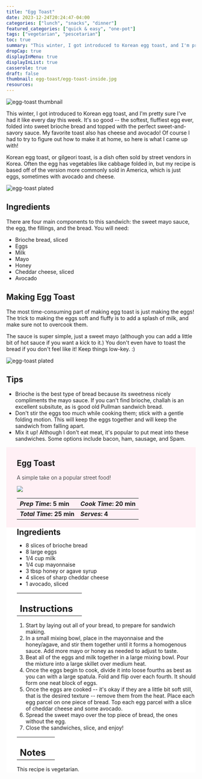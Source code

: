 ```yaml
---
title: "Egg Toast"
date: 2023-12-24T20:24:47-04:00
categories: ["lunch", "snacks", "dinner"]
featured_categories: ["quick & easy", "one-pot"]
tags: ["vegetarian", "pescetarian"]
toc: true
summary: "This winter, I got introduced to Korean egg toast, and I'm pretty sure I've had it like every day this week. It's so good -- the softest, fluffiest egg ever, folded into sweet brioche bread and topped with the perfect sweet-and-savory sauce. My favorite toast also has cheese and avocado! Of course I had to try to figure out how to make it at home, so here is what I came up with!"
dropCap: true
displayInMenu: true
displayInList: true
casserole: true
draft: false
thumbnail: egg-toast/egg-toast-inside.jpg
resources:
---
```


![egg-toast thumbnail](../../egg-toast/egg-toast-stacked.jpg)

This winter, I got introduced to Korean egg toast, and I'm pretty sure I've had it like every day this week. It's so good -- the softest, fluffiest egg ever, folded into sweet brioche bread and topped with the perfect sweet-and-savory sauce. My favorite toast also has cheese and avocado! Of course I had to try to figure out how to make it at home, so here is what I came up with!

Korean egg toast, or gilgeori toast, is a dish often sold by street vendors in Korea. Often the egg has vegetables like cabbage folded in, but my recipe is based off of the version more commonly sold in America, which is just eggs, sometimes with avocado and cheese.

![egg-toast plated](../../egg-toast/egg-toast-uncut.jpg)

## Ingredients

There are four main components to this sandwich: the sweet mayo sauce, the egg, the fillings, and the bread. You will need:

- Brioche bread, sliced
- Eggs
- Milk
- Mayo
- Honey
- Cheddar cheese, sliced
- Avocado

## Making Egg Toast

The most time-consuming part of making egg toast is just making the eggs! The trick to making the eggs soft and fluffy is to add a splash of milk, and make sure not to overcook them. 

The sauce is super simple, just a sweet mayo (although you can add a little bit of hot sauce if you want a kick to it.) You don't even have to toast the bread if you don't feel like it! Keep things low-key. :)

![egg-toast plated](../../egg-toast/egg-toast-inside.jpg)

## Tips

- Brioche is the best type of bread because its sweetness nicely compliments the mayo sauce. If you can't find brioche, challah is an excellent subsitute, as is good old Pullman sandwich bread.
- Don't stir the eggs too much while cooking them; stick with a gentle folding motion. This will keep the eggs together and will keep the sandwich from falling apart. 
- Mix it up! Although I don't eat meat, it's popular to put meat into these sandwiches. Some options include bacon, ham, sausage, and Spam. 

<div style = "background-color: lavenderblush;"  id = "recipe"> 
<div style = "background-color:lavenderblush; padding-left:2em; margin-top:0; margin-bottom:0;">

<div style="display:grid; align-items:start; justify-content:space-between; padding-right:2em" class="grid-cols-2 gap-2 md:gap-4 lg:gap-8 xl:gap-12"><div class = "mb-8"><h2>Egg Toast</h2><p style = "font-weight: 300;">A simple take on a popular street food!</p></div><img src="../../egg-toast/egg-toast-stacked.jpg" class="w-full h-auto mx-auto"/></div>

| _Prep Time_: 5 min  | _Cook Time_: 20 min  |
| :--- | :--- |
| **_Total Time_: 25 min** | **_Serves_: 4**  |

</div>
<div style="background-color: white; padding-left:2em; border-width:3px; border-color:lavenderblush; margin-top:0;">
 <div><h2 style = "margin-top:1em; margin-bottom:0;" >Ingredients</h2></div>
 
- 8 slices of brioche bread
- 8 large eggs
- 1/4 cup milk
- 1/4 cup mayonnaise
- 3 tbsp honey or agave syrup
- 4 slices of sharp cheddar cheese
- 1 avocado, sliced

|   |    |
| :--- | :--- |
| <div><h2 style = "margin-top:1em; margin-bottom:0;" >Instructions</h2></div>|   |

1. Start by laying out all of your bread, to prepare for sandwich making.
2. In a small mixing bowl, place in the mayonnaise and the honey/agave, and stir them together until it forms a homogenous sauce. Add more mayo or honey as needed to adjust to taste.
3. Beat all of the eggs and milk together in a large mixing bowl. Pour the mixture into a large skillet over medium heat. 
4. Once the eggs begin to cook, divide it into loose fourths as best as you can with a large spatula. Fold and flip over each fourth. It should form one neat block of eggs. 
5. Once the eggs are cooked -- it's okay if they are a little bit soft still, that is the desired texture -- remove them from the heat. Place each egg parcel on one piece of bread. Top each egg parcel with a slice of cheddar cheese and some avocado.
6. Spread the sweet mayo over the top piece of bread, the ones without the egg. 
7. Close the sandwiches, slice, and enjoy!

|   |    |
| :--- | :--- |
| <div><h2 style = "margin-top:1em; margin-bottom:0;" >Notes</h2></div>|   |

This recipe is vegetarian.

</div>
</div>